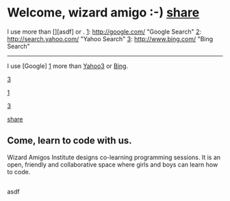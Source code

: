 [](#english)
---

# Welcome, wizard amigo :-) [share]

I use [][1] more than [][asdf] or [][share].
[1]: http://google.com/ "Google Search"
[2]: http://search.yahoo.com/ "Yahoo Search"
[3]: http://www.bing.com/ "Bing Search"
  ***
  I use [Google] [1] more than [Yahoo][2][3] or [Bing][3].

  [3]

  [1]

  [3][1]

  [1]: http://google.com/ "Google Search"
  [2]: http://search.yahoo.com/ "Yahoo Search"
  [3]: http://www.bing.com/ "Bing Search"


[share]

## Come, learn to code with us.

Wizard Amigos Institute designs co-learning programming sessions.
It is an open, friendly and collaborative space where girls and boys can learn how to code.

[share]: # (asdf)

<!-- http://upload.wikimedia.org/wikipedia/commons/e/e1/Share_Icon.png "Share on Twitter Facebook or Email" -->


[](#german)
---

asdf
